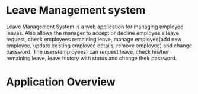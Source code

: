 # Leave Management system
Leave Management System is a web application for managing employee leaves.
Also allows the manager to accept or decline employee's leave request, check employees remaining leave, manage employee(add new employee, update existing employee details, remove employee) and change password.
The users(employees) can request leave, check his/her remaining leave, leave history with status and change their password.

# Application Overview
